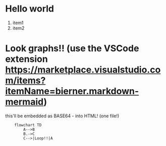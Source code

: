 # Hello world
1. item1
2. item2


# Look graphs!!  (use the VSCode extension https://marketplace.visualstudio.com/items?itemName=bierner.markdown-mermaid)
this'll be embedded as BASE64 - into HTML! (one file!)
```mermaid
    flowchart TD
        A-->B
        B.->C
        C-->|Loop!!|A
```


